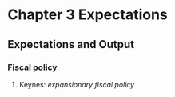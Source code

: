 
# Chapter 3 Expectations
## Expectations and Output
### Fiscal policy
1. Keynes: *expansionary fiscal policy*

<!--stackedit_data:
eyJoaXN0b3J5IjpbMTIyNTEwNzMyNV19
-->
